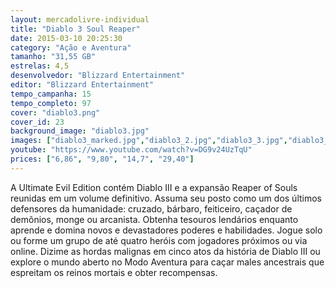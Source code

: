 ```yaml
---
layout: mercadolivre-individual
title: "Diablo 3 Soul Reaper"
date: 2015-03-10 20:25:30
category: "Ação e Aventura"
tamanho: "31,55 GB"
estrelas: 4,5
desenvolvedor: "Blizzard Entertainment"
editor: "Blizzard Entertainment"
tempo_campanha: 15
tempo_completo: 97
cover: "diablo3.png"
cover_id: 23
background_image: "diablo3.jpg"
images: ["diablo3_marked.jpg","diablo3_2.jpg","diablo3_3.jpg","diablo3_4.jpg"]
youtube: "https://www.youtube.com/watch?v=DG9v24UzTqU"
prices: ["6,86", "9,80", "14,7", "29,40"]
---
```


A Ultimate Evil Edition contém Diablo III e a expansão Reaper of Souls reunidas em um volume definitivo. Assuma seu posto como um dos últimos defensores da humanidade: cruzado, bárbaro, feiticeiro, caçador de demônios, monge ou arcanista. Obtenha tesouros lendários enquanto aprende e domina novos e devastadores poderes e habilidades. Jogue solo ou forme um grupo de até quatro heróis com jogadores próximos ou via online. Dizime as hordas malignas em cinco atos da história de Diablo III ou explore o mundo aberto no Modo Aventura para caçar males ancestrais que espreitam os reinos mortais e obter recompensas.
